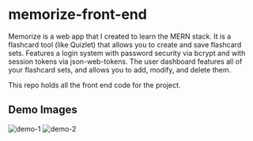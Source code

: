 # memorize-front-end

Memorize is a web app that I created to learn the MERN stack. It is a flashcard tool (like Quizlet) that allows you to create and save flashcard sets. Features a login system with password security via bcrypt and with session tokens via json-web-tokens. The user dashboard features all of your flashcard sets, and allows you to add, modify, and delete them.

This repo holds all the front end code for the project.

## Demo Images
![demo-1](https://user-images.githubusercontent.com/37197919/90800411-8079ef00-e2c9-11ea-9912-a81f315107a9.png)
![demo-2](https://user-images.githubusercontent.com/37197919/90800476-97b8dc80-e2c9-11ea-848e-077013cb03b4.png)
